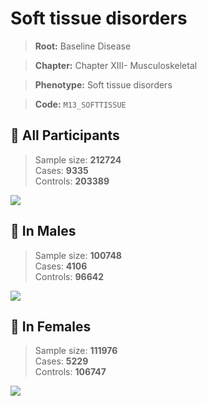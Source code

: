 # Soft tissue disorders

> **Root:** Baseline Disease  

> **Chapter:** Chapter XIII- Musculoskeletal  

> **Phenotype:** Soft tissue disorders  

> **Code:** `M13_SOFTTISSUE`

## 🧪 All Participants  
> Sample size: **212724**  
> Cases: **9335**  
> Controls: **203389**
<img src="/Disease/Figures/ALL/Baseline/M13_SOFTTISSUE.png"/>
<CsvTable src="/Disease/Data/ALL/Baseline/LG_M13_SOFTTISSUE.csv" label="🔍 View full results" />

## 👨 In Males  
> Sample size: **100748**  
> Cases: **4106**  
> Controls: **96642**
<img src="/Disease/Figures/Male/Baseline/M13_SOFTTISSUE.png"/>
<CsvTable src="/Disease/Data/Male/Baseline/LG_M13_SOFTTISSUE.csv" label="🔍 View full results" />

## 👩 In Females  
> Sample size: **111976**  
> Cases: **5229**  
> Controls: **106747**
<img src="/Disease/Figures/Female/Baseline/M13_SOFTTISSUE.png"/>
<CsvTable src="/Disease/Data/Female/Baseline/LG_M13_SOFTTISSUE.csv" label="🔍 View full results" />
